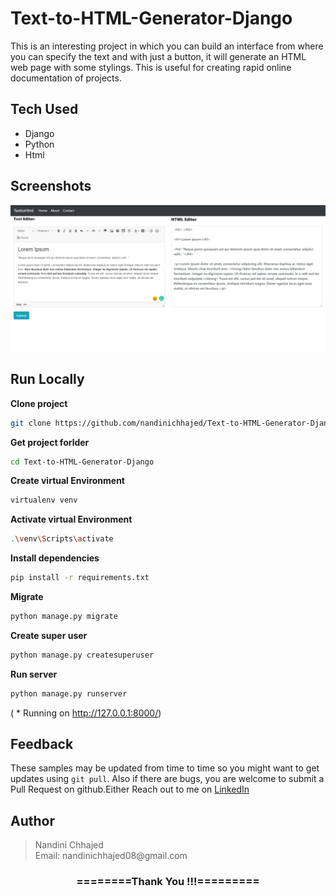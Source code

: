 # Text-to-HTML-Generator-Django
This is an interesting project in which you can build an interface from where you can specify the text and with just a button, it will generate an HTML web page with some stylings. This is useful for creating rapid online documentation of projects.

## Tech Used
- Django
- Python
- Html

## Screenshots

![App Screenshot](https://github.com/nandinichhajed/Text-to-HTML-Generator-Django/blob/main/img/TextToHtml.png)

 
## Run Locally

**Clone project**

```bash
git clone https://github.com/nandinichhajed/Text-to-HTML-Generator-Django.git
```

**Get project forlder**

```bash
cd Text-to-HTML-Generator-Django
```

**Create virtual Environment**

```bash
virtualenv venv
```

**Activate virtual Environment**

```bash
.\venv\Scripts\activate
```

**Install dependencies**

```bash
pip install -r requirements.txt
```


**Migrate**

```bash
python manage.py migrate
```

 **Create super user**

```bash
python manage.py createsuperuser
```

**Run server**

```bash
python manage.py runserver
```
( * Running on http://127.0.0.1:8000/)

## Feedback

These samples may be updated from time to time so you might want to get updates
using `git pull`.  Also if there are bugs, you are welcome to submit
a Pull Request on github.Either
Reach out to me on [LinkedIn](https://linkedin.com/in/nandinichhajed)

<h2>Author</h2>
<blockquote>
  Nandini Chhajed<br>
  Email: nandinichhajed08@gmail.com
</blockquote>

<div align="center">
    <h3>========Thank You !!!=========</h3>
</div>
